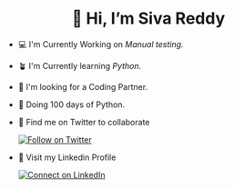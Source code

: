 # <h1 align="center">👋 Hi, I’m Siva Reddy</h1>
<!--<p align="center">
     <img width="200" src="https://i.postimg.cc/Dw2SZmrS/save-sivareddy.jpg" alt="Siva Reddy" align="center">
</p>--->

- 💻 I'm Currently Working on *Manual testing.*
- 🪴 I'm Currently learning *Python.*
- 🐧 I'm looking for a Coding Partner.
- 🐍 Doing 100 days of Python.
- 💚 Find me on Twitter to collaborate

   [![Follow on Twitter](https://img.shields.io/badge/--twitter?label=Twitter&logo=Twitter&style=social)](https://twitter.com/sivareddy184) 
<!-- [🐦SivaReddy184](https://twitter.com/sivareddy184)---> 
- 💙 Visit my Linkedin Profile 

   [![Connect on LinkedIn](https://img.shields.io/badge/--linkedin?label=LinkedIn&logo=LinkedIn&style=social)](https://www.linkedin.com/in/venkata-siva-reddy-m/)
<!--<img 
   src="https://github-readme-stats.vercel.app/api?username=SivaReddy184&show_icons=true&theme=tokyonight" 
/>--->
    







<!---
SivaReddy184/SivaReddy184 is a ✨ special ✨ repository because its `README.md` (this file) appears on your GitHub profile.
You can click the Preview link to take a look at your changes.
--->
